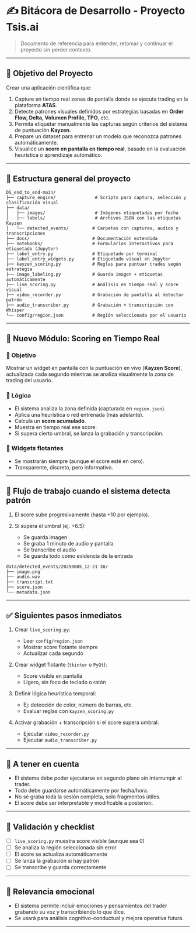 # ✍️ Bitácora de Desarrollo - Proyecto Tsis.ai

> Documento de referencia para entender, retomar y continuar el proyecto sin perder contexto.

---

## 🔖 Objetivo del Proyecto

Crear una aplicación científica que:

1. Capture en tiempo real zonas de pantalla donde se ejecuta trading en la plataforma **ATAS**.
2. Detecte patrones visuales definidos por estrategias basadas en **Order Flow, Delta, Volumen Profile, TPO**, etc.
3. Permita etiquetar manualmente las capturas según criterios del sistema de puntuación **Kayzen**.
4. Prepare un dataset para entrenar un modelo que reconozca patrones automáticamente.
5. Visualice un **score en pantalla en tiempo real**, basado en la evaluación heurística o aprendizaje automático.

---

## 📂 Estructura general del proyecto

```
DS_end_to_end-main/
├── capture_engine/               # Scripts para captura, selección y clasificación visual
├── data/
│   ├── images/                   # Imágenes etiquetadas por fecha
│   ├── labels/                   # Archivos JSON con las etiquetas Kayzen
│   └── detected_events/         # Carpetas con capturas, audios y transcripciones
├── docs/                        # Documentación extendida
├── notebooks/                   # Formularios interactivos para etiquetado (Jupyter)
├── label_entry.py               # Etiquetado por terminal
├── label_entry_widgets.py       # Etiquetado visual en Jupyter
├── kayzen_scoring.py            # Reglas para puntuar trades según estrategia
├── image_labeling.py            # Guarda imagen + etiquetas automáticamente
├── live_scoring.py              # Análisis en tiempo real y score visual
├── video_recorder.py            # Grabación de pantalla al detectar patrón
├── audio_transcriber.py         # Grabación + transcripción con Whisper
└── config/region.json           # Región seleccionada por el usuario
```

---

## 🚦 Nuevo Módulo: Scoring en Tiempo Real

### 🎯 Objetivo

Mostrar un widget en pantalla con la puntuación en vivo (**Kayzen Score**), actualizada cada segundo mientras se analiza visualmente la zona de trading del usuario.

### 🧠 Lógica

* El sistema analiza la zona definida (capturada en `region.json`).
* Aplica una heurística o red entrenada (más adelante).
* Calcula un **score acumulado**.
* Muestra en tiempo real ese score.
* Si supera cierto umbral, se lanza la grabación y transcripción.

### 📌 Widgets flotantes

* Se mostrarán siempre (aunque el score esté en cero).
* Transparente, discreto, pero informativo.

---

## 📆 Flujo de trabajo cuando el sistema detecta patrón

1. El score sube progresivamente (hasta +10 por ejemplo).
2. Si supera el umbral (ej. +6.5):

   * Se guarda imagen
   * Se graba 1 minuto de audio y pantalla
   * Se transcribe el audio
   * Se guarda todo como evidencia de la entrada

```
data/detected_events/20250605_12-21-30/
├── image.png
├── audio.wav
├── transcript.txt
├── score.json
└── metadata.json
```

---

## ✅ Siguientes pasos inmediatos

1. Crear `live_scoring.py`:

   * Leer `config/region.json`
   * Mostrar score flotante siempre
   * Actualizar cada segundo

2. Crear widget flotante (`tkinter` o `PyQt`):

   * Score visible en pantalla
   * Ligero, sin foco de teclado o ratón

3. Definir lógica heurística temporal:

   * Ej: detección de color, número de barras, etc.
   * Evaluar reglas con `kayzen_scoring.py`

4. Activar grabación + transcripción si el score supera umbral:

   * Ejecutar `video_recorder.py`
   * Ejecutar `audio_transcriber.py`

---

## 🧰 A tener en cuenta

* El sistema debe poder ejecutarse en segundo plano sin interrumpir al trader.
* Todo debe guardarse automáticamente por fecha/hora.
* No se graba toda la sesión completa, solo fragmentos útiles.
* El score debe ser interpretable y modificable a posteriori.

---

## 🧪 Validación y checklist

* [ ] `live_scoring.py` muestra score visible (aunque sea 0)
* [ ] Se analiza la región seleccionada sin error
* [ ] El score se actualiza automáticamente
* [ ] Se lanza la grabación si hay patrón
* [ ] Se transcribe y guarda correctamente

---

## 🧠 Relevancia emocional

* El sistema permite incluir emociones y pensamientos del trader grabando su voz y transcribiendo lo que dice.
* Se usará para análisis cognitivo-conductual y mejora operativa futura.

---


